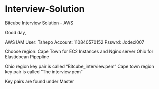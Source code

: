 # Interview-Solution
Bitcube Interview Solution - AWS

Good day,

AWS IAM User: Tshepo
Account: 110840570152
Psswrd: Jodeci007

Choose region: 	Cape Town for EC2 Instances and Nginx server
 			          Ohio for Elasticbean Pipepline

Ohio region key pair is called  “Bitcube_interview.pem”
Cape town region key pair is called  “The interview.pem”

Key pairs are found under Master
